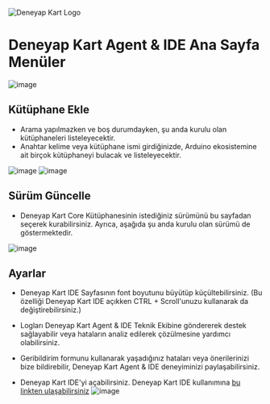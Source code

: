 ![Deneyap Kart Logo](https://i.imgur.com/kydkT0i.png)


# Deneyap Kart Agent & IDE Ana Sayfa Menüler


![image](https://i.imgur.com/CUO2EZc.png)

## Kütüphane Ekle
- Arama yapılmazken ve boş durumdayken, şu anda kurulu olan kütüphaneleri listeleyecektir.
- Anahtar kelime veya kütüphane ismi girdiğinizde, Arduino ekosistemine ait birçok kütüphaneyi bulacak ve listeleyecektir.

![image](https://i.imgur.com/7Ej6lx8.png)
![image](https://i.imgur.com/MFd28Xy.png)

## Sürüm Güncelle

- Deneyap Kart Core Kütüphanesinin istediğiniz sürümünü bu sayfadan seçerek kurabilirsiniz. Ayrıca, aşağıda şu anda kurulu olan sürümü de göstermektedir.

![image](https://i.imgur.com/v9GXbNz.png)


## Ayarlar 

- Deneyap Kart IDE Sayfasının font boyutunu büyütüp küçültebilirsiniz. (Bu özelliği Deneyap Kart IDE açıkken CTRL + Scroll'unuzu kullanarak da değiştirebilirsiniz.) 
- Logları Deneyap Kart Agent & IDE Teknik Ekibine göndererek destek sağlayabilir veya hataların analiz edilerek çözülmesine yardımcı olabilirsiniz.
- Geribildirim formunu kullanarak yaşadığınız hataları veya önerilerinizi bize bildirebilir, Deneyap Kart Agent & IDE deneyiminizi paylaşabilirsiniz.

- Deneyap Kart IDE'yi açabilirsiniz. Deneyap Kart IDE kullanımına [bu linkten ulaşabilirsiniz](https://github.com/deneyapkart/deneyapkart.agent.ide/blob/master/docs/ideUsage.md)
![image](https://i.imgur.com/H03d61I.png)

